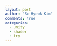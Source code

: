 ```yaml
---
layout: post
author: "Su-Hyeok Kim"
comments: true
categories:
  - unity
  - shader
  - try
---
```

